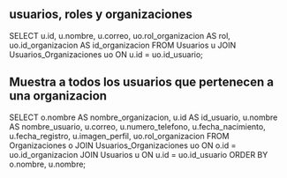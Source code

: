 ## usuarios, roles y organizaciones
SELECT 
    u.id,
    u.nombre,
    u.correo,
    uo.rol_organizacion AS rol,
    uo.id_organizacion AS id_organizacion
FROM Usuarios u
JOIN Usuarios_Organizaciones uo ON u.id = uo.id_usuario;

## Muestra a todos los usuarios que pertenecen a una organizacion
SELECT 
    o.nombre AS nombre_organizacion,
    u.id AS id_usuario,
    u.nombre AS nombre_usuario,
    u.correo,
    u.numero_telefono,
    u.fecha_nacimiento,
    u.fecha_registro,
    u.imagen_perfil,
    uo.rol_organizacion
FROM Organizaciones o
JOIN Usuarios_Organizaciones uo ON o.id = uo.id_organizacion
JOIN Usuarios u ON u.id = uo.id_usuario
ORDER BY o.nombre, u.nombre;

